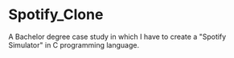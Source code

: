 # Spotify_Clone
A Bachelor degree case study in which I have to create a "Spotify Simulator" in C programming language.
